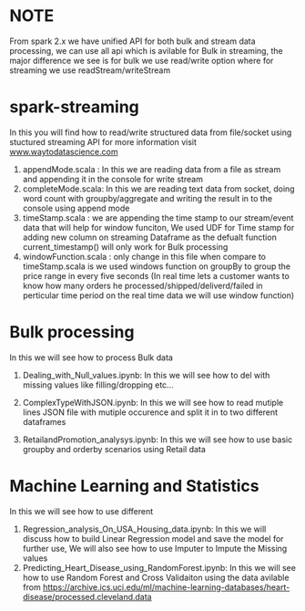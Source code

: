 # NOTE

From spark 2.x we have unified API for both bulk and stream data processing, we can use all api which is avilable for Bulk in streaming, the major difference we see is for bulk we use read/write option where for streaming we use readStream/writeStream

# spark-streaming

In this you will find how to read/write structured data from file/socket using stuctured streaming API for more information visit www.waytodatascience.com
  1) appendMode.scala : In this we are reading data from a file as stream and appending it in the console for write stream
  2) completeMode.scala: In this we are reading text data from socket, doing word count with groupby/aggregate and writing the result in to the console using append mode
  3) timeStamp.scala : we are appending the time stamp to our stream/event data that will help for window funciton, We used UDF for Time stamp for adding new column on streaming Dataframe as the defualt function current_timestamp() will only work for Bulk processing 
  4) windowFunction.scala : only change in this file when compare to timeStamp.scala is we used windows function on groupBy to group the price range in every five seconds (In real time lets a customer wants to know how many orders he processed/shipped/deliverd/failed in perticular time period on the real time data we will use window function)
 
 
 # Bulk processing
In this we will see how to process Bulk data

1) Dealing_with_Null_values.ipynb:  In this we will see how to del with missing values like filling/dropping etc...

2) ComplexTypeWithJSON.ipynb: In this we will see how to read mutiple lines JSON file with mutiple occurence  and split it in to two different dataframes 
3) RetailandPromotion_analysys.ipynb: In this we will see how to use basic groupby and orderby scenarios using Retail data

# Machine Learning and Statistics 
In this we will see how to use different 

1) Regression_analysis_On_USA_Housing_data.ipynb: In this we will discuss how to build Linear Regression model and save the model for further use, We will also see how to use Imputer to Impute the Missing values
2) Predicting_Heart_Disease_using_RandomForest.ipynb: In this we will see how to use Random Forest and Cross Validaiton using the data avilable from https://archive.ics.uci.edu/ml/machine-learning-databases/heart-disease/processed.cleveland.data
